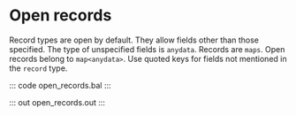 # Open records

Record types are open by default. They allow fields other than those specified. The type of unspecified fields is `anydata`. 
Records are `maps`. Open records belong to `map<anydata>`. Use quoted keys for fields not mentioned in the `record` type.

::: code open_records.bal :::

::: out open_records.out :::
